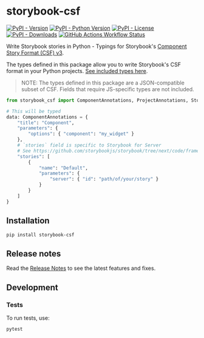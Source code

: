 # storybook-csf

[![PyPI - Version](https://img.shields.io/pypi/v/storybook-csf)](https://pypi.org/project/storybook-csf/) [![PyPI - Python Version](https://img.shields.io/pypi/pyversions/storybook-csf)](https://pypi.org/project/storybook-csf/) [![PyPI - License](https://img.shields.io/pypi/l/storybook-csf)](https://github.com/jurooravec/storybook-csf/blob/main/LICENSE) [![PyPI - Downloads](https://img.shields.io/pypi/dm/storybook-csf)](https://pypistats.org/packages/storybook-csf) [![GitHub Actions Workflow Status](https://img.shields.io/github/actions/workflow/status/jurooravec/storybook-csf/tests.yml)](https://github.com/jurooravec/storybook-csf/actions/workflows/tests.yml)

Write Storybook stories in Python - Typings for Storybook's [Component Story Format (CSF) v3](https://storybook.js.org/docs/api/csf).

The types defined in this package allow you to write Storybook's CSF format in your Python projects.
[See included types here](https://github.com/jurooravec/storybook-csf/blob/main/src/storybook_csf/story.py).

> NOTE: The types defined in this package are a JSON-compatible subset of CSF. Fields that require
> JS-specific types are not included.

```python
from storybook_csf import ComponentAnnotations, ProjectAnnotations, StoryAnnotations

# This will be typed
data: ComponentAnnotations = {
    "title": "Component",
    "parameters": {
        "options": { "component": "my_widget" }
    },
    # `stories` field is specific to Storybook for Server
    # See https://github.com/storybookjs/storybook/tree/next/code/frameworks/server-webpack5
    "stories": [
        {
            "name": "Default",
            "parameters": {
                "server": { "id": "path/of/your/story" }
            }
        }
    ]
}
```

## Installation

```bash
pip install storybook-csf
```

## Release notes

Read the [Release Notes](https://github.com/jurooravec/storybook-csf/tree/main/CHANGELOG.md)
to see the latest features and fixes.

## Development

### Tests

To run tests, use:

```bash
pytest
```
